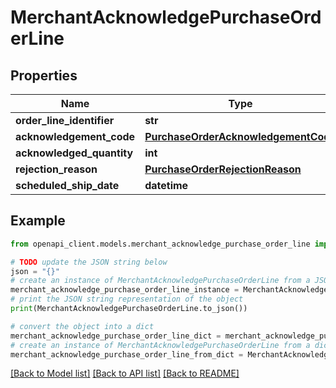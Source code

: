 # MerchantAcknowledgePurchaseOrderLine


## Properties

Name | Type | Description | Notes
------------ | ------------- | ------------- | -------------
**order_line_identifier** | **str** |  | [optional] 
**acknowledgement_code** | [**PurchaseOrderAcknowledgementCode**](PurchaseOrderAcknowledgementCode.md) |  | [optional] 
**acknowledged_quantity** | **int** |  | [optional] 
**rejection_reason** | [**PurchaseOrderRejectionReason**](PurchaseOrderRejectionReason.md) |  | [optional] 
**scheduled_ship_date** | **datetime** |  | [optional] 

## Example

```python
from openapi_client.models.merchant_acknowledge_purchase_order_line import MerchantAcknowledgePurchaseOrderLine

# TODO update the JSON string below
json = "{}"
# create an instance of MerchantAcknowledgePurchaseOrderLine from a JSON string
merchant_acknowledge_purchase_order_line_instance = MerchantAcknowledgePurchaseOrderLine.from_json(json)
# print the JSON string representation of the object
print(MerchantAcknowledgePurchaseOrderLine.to_json())

# convert the object into a dict
merchant_acknowledge_purchase_order_line_dict = merchant_acknowledge_purchase_order_line_instance.to_dict()
# create an instance of MerchantAcknowledgePurchaseOrderLine from a dict
merchant_acknowledge_purchase_order_line_from_dict = MerchantAcknowledgePurchaseOrderLine.from_dict(merchant_acknowledge_purchase_order_line_dict)
```
[[Back to Model list]](../README.md#documentation-for-models) [[Back to API list]](../README.md#documentation-for-api-endpoints) [[Back to README]](../README.md)


